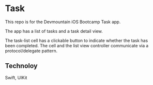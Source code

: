 # Task

This repo is for the Devmountain iOS Bootcamp Task app.

The app has a list of tasks and a task detail view.

The task-list cell has a clickable button to indicate whether the task has been completed. The cell and the list view controller communicate via a protocol/delegate pattern.

## Technoloy

Swift, UIKit
